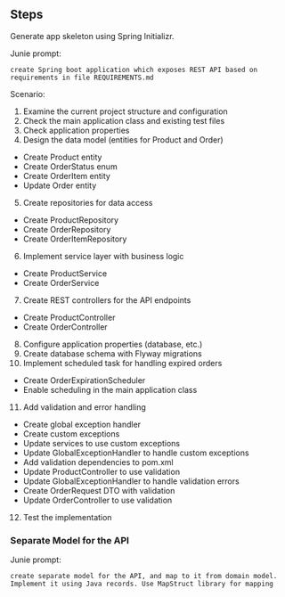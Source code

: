 
## Steps

Generate app skeleton using Spring Initializr.

Junie prompt:

    create Spring boot application which exposes REST API based on requirements in file REQUIREMENTS.md  

Scenario:

1. Examine the current project structure and configuration
2. Check the main application class and existing test files
3. Check application properties
4. Design the data model (entities for Product and Order)
- Create Product entity
- Create OrderStatus enum
- Create OrderItem entity
- Update Order entity
5. Create repositories for data access
- Create ProductRepository
- Create OrderRepository
- Create OrderItemRepository
6. Implement service layer with business logic
- Create ProductService
- Create OrderService
7. Create REST controllers for the API endpoints
- Create ProductController
- Create OrderController
8. Configure application properties (database, etc.)
9. Create database schema with Flyway migrations
10. Implement scheduled task for handling expired orders
- Create OrderExpirationScheduler
- Enable scheduling in the main application class
11. Add validation and error handling
- Create global exception handler
- Create custom exceptions
- Update services to use custom exceptions
- Update GlobalExceptionHandler to handle custom exceptions
- Add validation dependencies to pom.xml
- Update ProductController to use validation
- Update GlobalExceptionHandler to handle validation errors
- Create OrderRequest DTO with validation
- Update OrderController to use validation
12. Test the implementation

### Separate Model for the API

Junie prompt:

    create separate model for the API, and map to it from domain model. Implement it using Java records. Use MapStruct library for mapping

